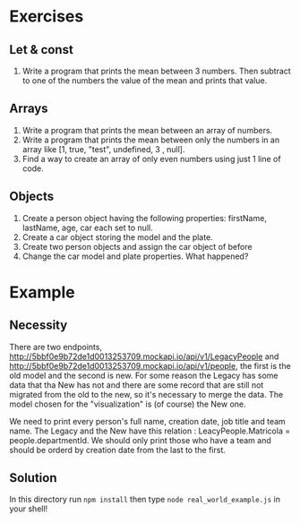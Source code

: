# Exercises

## Let & const
1. Write a program that prints the mean between 3 numbers. Then subtract to one of the numbers the value of the mean and prints that value.

## Arrays
1. Write a program that prints the mean between an array of numbers.
2. Write a program that prints the mean between only the numbers in an array like [1, true, "test", undefined, 3 , null].
3. Find a way to create an array of only even numbers using just 1 line of code.

## Objects
1. Create a person object having the following properties: firstName, lastName, age, car each set to null.
2. Create a car object storing the model and the plate.
3. Create two person objects and assign the car object of before
4. Change the car model and plate properties. What happened?

# Example

## Necessity
There are two endpoints, http://5bbf0e9b72de1d0013253709.mockapi.io/api/v1/LegacyPeople and http://5bbf0e9b72de1d0013253709.mockapi.io/api/v1/people, the first is the old model and the second is new. 
For some reason the Legacy has some data that tha New has not and there are some record that are still not migrated from the old to the new, so it's necessary to merge the data. The model chosen for the "visualization" is (of course) the New one.

We need to print every person's full name, creation date, job title and team name. The Legacy and the New have this relation : LeacyPeople.Matricola = people.departmentId. We should only print those who have a team and should be orderd by creation date from the last to the first.

## Solution
In this directory run `npm install` then type `node real_world_example.js` in your shell!